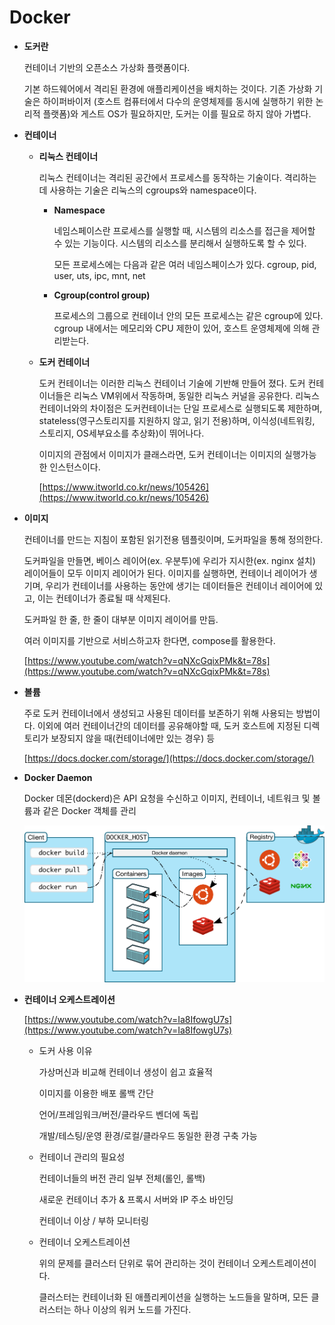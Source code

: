 # Docker

- **도커란**
    
    컨테이너 기반의 오픈소스 가상화 플랫폼이다.
    
    기본 하드웨어에서 격리된 환경에 애플리케이션을 배치하는 것이다. 기존 가상화 기술은 하이퍼바이저 (호스트 컴퓨터에서 다수의 운영체제를 동시에 실행하기 위한 논리적 플랫폼)와 게스트 OS가 필요하지만, 도커는 이를 필요로 하지 않아 가볍다. 
    
- **컨테이너**
    - **리눅스 컨테이너**
        
        리눅스 컨테이너는 격리된 공간에서 프로세스를 동작하는 기술이다. 격리하는데 사용하는 기술은 리눅스의 cgroups와 namespace이다.
        
        - **Namespace**
            
            네임스페이스란 프로세스를 실행할 때, 시스템의 리소스를 접근을 제어할 수 있는 기능이다. 시스템의 리소스를 분리해서 실행하도록 할 수 있다.
            
            모든 프로세스에는 다음과 같은 여러 네임스페이스가 있다. cgroup, pid, user, uts, ipc, mnt, net
            
        - **Cgroup(control group)**
            
            프로세스의 그룹으로 컨테이너 안의 모든 프로세스는 같은 cgroup에 있다. cgroup 내에서는 메모리와 CPU 제한이 있어, 호스트 운영체제에 의해 관리받는다. 
            
    - **도커 컨테이너**
        
        도커 컨테이너는 이러한 리눅스 컨테이너 기술에 기반해 만들어 졌다. 도커 컨테이너들은 리눅스 VM위에서 작동하며, 동일한 리눅스 커널을 공유한다. 리눅스 컨테이너와의 차이점은 도커컨테이너는 단일 프로세스로 실행되도록 제한하며, stateless(영구스토리지를 지원하지 않고, 읽기 전용)하며, 이식성(네트워킹, 스토리지, OS세부요소를 추상화)이 뛰어나다.
        
        이미지의 관점에서 이미지가 클래스라면, 도커 컨테이너는 이미지의 실행가능한 인스턴스이다.
        
        [https://www.itworld.co.kr/news/105426](https://www.itworld.co.kr/news/105426)
        
- **이미지**
    
    컨테이너를 만드는 지침이 포함된 읽기전용 템플릿이며, 도커파일을 통해 정의한다. 
    
    도커파일을 만들면, 베이스 레이어(ex. 우분투)에 우리가 지시한(ex. nginx 설치) 레이어들이 모두 이미지 레이어가 된다. 이미지를 실행하면, 컨테이너 레이어가 생기며, 우리가 컨테이너를 사용하는 동안에 생기는 데이터들은 컨테이너 레이어에 있고, 이는 컨테이너가 종료될 때 삭제된다.
    
    도커파일 한 줄, 한 줄이 대부분 이미지 레이어를 만듬.
    
    여러 이미지를 기반으로 서비스하고자 한다면, compose를 활용한다.
    
    [https://www.youtube.com/watch?v=qNXcGqixPMk&t=78s](https://www.youtube.com/watch?v=qNXcGqixPMk&t=78s)
    
- **볼륨**
    
    주로 도커 컨테이너에서 생성되고 사용된 데이터를 보존하기 위해 사용되는 방법이다. 이외에 여러 컨테이너간의 데이터를 공유해야할 때, 도커 호스트에 지정된 디렉토리가 보장되지 않을 때(컨테이너에만 있는 경우) 등
    
    [https://docs.docker.com/storage/](https://docs.docker.com/storage/)
    
- **Docker Daemon**
    
    Docker 데몬(dockerd)은 API 요청을 수신하고 이미지, 컨테이너, 네트워크 및 볼륨과 같은 Docker 객체를 관리
    
    ![Untitled](Docker%2087aecf79b0614485a6b927217a246d31/Untitled.png)
    
- **컨테이너 오케스트레이션**
    
    [https://www.youtube.com/watch?v=Ia8IfowgU7s](https://www.youtube.com/watch?v=Ia8IfowgU7s)
    
    - 도커 사용 이유
        
        가상머신과 비교해 컨테이너 생성이 쉽고 효율적
        
        이미지를 이용한 배포 롤백 간단
        
        언어/프레임워크/버전/클라우드 벤더에 독립
        
        개발/테스팅/운영 환경/로컬/클라우드 동일한 환경 구축 가능
        
    - 컨테이너 관리의 필요성
        
        컨테이너들의 버전 관리 일부 전체(롤인, 롤백)
        
        새로운 컨테이너 추가 & 프록시 서버와 IP 주소 바인딩
        
        컨테이너 이상 / 부하 모니터링
        
    - 컨테이너 오케스트레이션
        
        위의 문제를 클러스터 단위로 묶어 관리하는 것이 컨테이너 오케스트레이션이다.
        
        클러스터는 컨테이너화 된 애플리케이션을 실행하는 노드들을 말하며, 모든 클러스터는 하나 이상의 워커 노드를 가진다.
